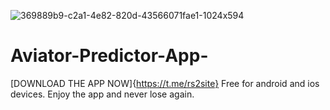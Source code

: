 ![369889b9-c2a1-4e82-820d-43566071fae1-1024x594](https://github.com/user-attachments/assets/92a62914-c18d-499a-bcd3-e9a83c3f2c94)

# Aviator-Predictor-App-

[DOWNLOAD THE APP NOW]{https://t.me/rs2site}
Free for android and ios devices. 
Enjoy the app and never lose again.
